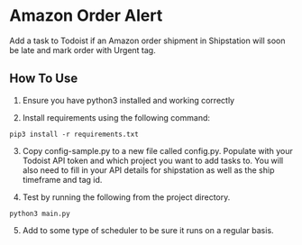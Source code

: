 # Amazon Order Alert
Add a task to Todoist if an Amazon order shipment in Shipstation will soon be late and mark order with Urgent tag.

## How To Use

1. Ensure you have python3 installed and working correctly

2. Install requirements using the following command:

`pip3 install -r requirements.txt`

3. Copy config-sample.py to a new file called config.py. Populate with your Todoist API token and which project you want to add tasks to. You will also need to fill in your API details for shipstation as well as the ship timeframe and tag id.

4. Test by running the following from the project directory.

`python3 main.py`

5. Add to some type of scheduler to be sure it runs on a regular basis.
